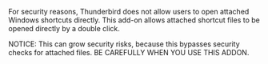 For security reasons, Thunderbird does not allow users to open attached Windows shortcuts directly. This add-on allows attached shortcut files to be opened directly by a double click.

NOTICE: This can grow security risks, because this bypasses security checks for attached files. BE CAREFULLY WHEN YOU USE THIS ADDON.
